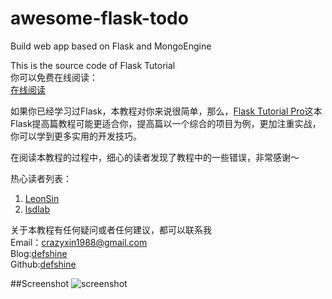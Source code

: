 awesome-flask-todo
==================

Build  web app based on Flask and MongoEngine  

This is the source code of Flask Tutorial  
你可以免费在线阅读：  
[在线阅读](http://defshine.github.io/awesome-flask-todo/)   

如果你已经学习过Flask，本教程对你来说很简单，那么，[Flask Tutorial Pro](https://selfstore.io/products/359)这本Flask提高篇教程可能更适合你，提高篇以一个综合的项目为例，更加注重实战，你可以学到更多实用的开发技巧。

在阅读本教程的过程中，细心的读者发现了教程中的一些错误，非常感谢～  

热心读者列表：  
1. [LeonSin](https://github.com/LeonSin)  
2. [lsdlab](https://github.com/lsdlab)   

关于本教程有任何疑问或者任何建议，都可以联系我  
Email：[crazyxin1988@gmail.com](crazyxin1988@gmail.com)  
Blog:[defshine](http://defshine.github.io/)  
Github:[defshine](https://github.com/defshine)   


##Screenshot 
![screenshot](https://github.com/defshine/awesome-flask-todo/blob/master/screenshot/screenshot.png)